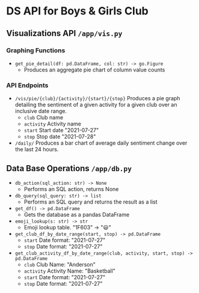 # DS API for Boys & Girls Club

## Visualizations API `/app/vis.py`
### Graphing Functions
- `get_pie_detail(df: pd.DataFrame, col: str) -> go.Figure`
    - Produces an aggregate pie chart of column value counts

### API Endpoints
- `/vis/pie/{club}/{activity}/{start}/{stop}`
  Produces a pie graph detailing the sentiment of a given activity for a given
  club over an inclusive date range.
    - `club` Club name
    - `activity` Activity name
    - `start` Start date "2021-07-27"
    - `stop` Stop date "2021-07-28"
- `/daily/` Produces a bar chart of average daily sentiment change over the last 24 hours.

## Data Base Operations `/app/db.py`
- `db_action(sql_action: str) -> None`
    - Performs an SQL action, returns None
- `db_query(sql_query: str) -> list`
    - Performs an SQL query and returns the result as a list
- `get_df() -> pd.DataFrame`
    - Gets the database as a pandas DataFrame
- `emoji_lookup(s: str) -> str`
    - Emoji lookup table. "1F603" -> "😃"
- `get_club_df_by_date_range(start, stop) -> pd.DataFrame`
    - `start` Date format: "2021-07-27"
    - `stop` Date format: "2021-07-27"
- `get_club_activity_df_by_date_range(club, activity, start, stop) -> pd.DataFrame`
    - `club` Club Name: "Anderson"
    - `activity` Activity Name: "Basketball"
    - `start` Date format: "2021-07-27"
    - `stop` Date format: "2021-07-27"
